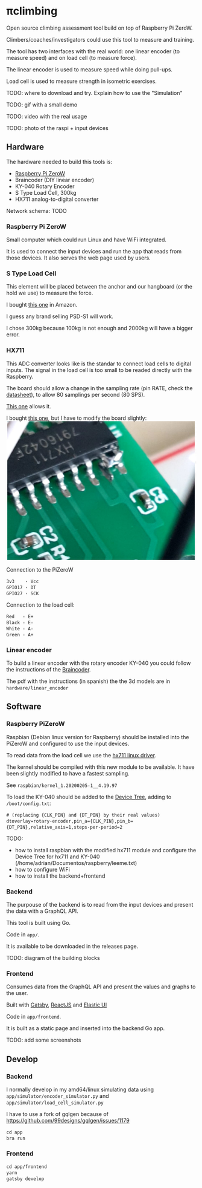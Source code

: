 # πclimbing
Open source climbing assessment tool build on top of Raspberry Pi ZeroW.

Climbers/coaches/investigators could use this tool to measure and training.

The tool has two interfaces with the real world: one linear encoder (to measure speed) and on load cell (to measure force).

The linear encoder is used to measure speed while doing pull-ups.

Load cell is used to measure strength in isometric exercises.

TODO: where to download and try. Explain how to use the "Simulation"

TODO: gif with a small demo

TODO: video with the real usage

TODO: photo of the raspi + input devices

## Hardware
The hardware needed to build this tools is:
  * [Raspberry Pi ZeroW](https://www.raspberrypi.org/products/raspberry-pi-zero-w/)
  * Braincoder (DIY linear encoder)
  * KY-040 Rotary Encoder
  * S Type Load Cell, 300kg
  * HX711 analog-to-digital converter

Network schema: TODO

### Raspberry Pi ZeroW
Small computer which could run Linux and have WiFi integrated.

It is used to connect the input devices and run the app that reads from those devices. It also serves the web page used by users.

### S Type Load Cell
This element will be placed between the anchor and our hangboard (or the hold we use) to measure the force.

I bought [this one](https://www.amazon.fr/dp/B077YFF6VQ/ref=pe_3044141_189395771_TE_dp_1) in Amazon.

I guess any brand selling PSD-S1 will work.

I chose 300kg because 100kg is not enough and 2000kg will have a bigger error.

### HX711
This ADC converter looks like is the standar to connect load cells to digital inputs. The signal in the load cell is too small to be readed directly with the Raspberry.

The board should allow a change in the sampling rate (pin RATE, check the [datasheet](https://cdn.sparkfun.com/datasheets/Sensors/ForceFlex/hx711_english.pdf)), to allow 80 samplings per second (80 SPS).

[This one](https://www.sparkfun.com/products/13879) allows it.

I bought [this one](https://www.ebay.es/itm/HX711-Board-Chip-Waage-Gewichts-sensor-Scale-Modul-Arduino-Raspberry-Pi-Gewicht-/252712602933), but I have to modify the board slightly:
![hx711 hack](images/hx711_fix.png)

Connection to the PiZeroW
```
3v3    - Vcc
GPIO17 - DT
GPIO27 - SCK
```

Connection to the load cell:
```
Red   - E+
Black - E-
White - A-
Green - A+
```

### Linear encoder
To build a linear encoder with the rotary encoder KY-040 you could follow the instructions of the [Braincoder](https://www.youtube.com/watch?v=UmpN9vo_ixU).

The pdf with the instructions (in spanish) the the 3d models are in ``hardware/linear_encoder``


## Software

### Raspberry PiZeroW
Raspbian (Debian linux version for Raspberry) should be installed into the PiZeroW and configured to use the input devices.

To read data from the load cell we use the [hx711 linux driver](https://github.com/raspberrypi/linux/blob/rpi-4.19.y/drivers/iio/adc/hx711.c).

The kernel should be compiled with this new module to be available. It have been slightly modified to have a fastest sampling.

See ``raspbian/kernel_1.20200205-1__4.19.97``

To load the KY-040 should be added to the [Device Tree](https://www.raspberrypi.org/documentation/configuration/device-tree.md), adding to ``/boot/config.txt``:
```
# (replacing {CLK_PIN} and {DT_PIN} by their real values)
dtoverlay=rotary-encoder,pin_a={CLK_PIN},pin_b={DT_PIN},relative_axis=1,steps-per-period=2
```

TODO:
 * how to install raspbian with the modified hx711 module and configure the Device Tree for hx711 and KY-040 (/home/adrian/Documentos/raspberry/leeme.txt)
 * how to configure WiFi
 * how to install the backend+frontend

### Backend
The purpouse of the backend is to read from the input devices and present the data with a GraphQL API.

This tool is built using Go.

Code in ``app/``.

It is available to be downloaded in the releases page.

TODO: diagram of the building blocks

### Frontend
Consumes data from the GraphQL API and present the values and graphs to the user.

Built with [Gatsby](https://www.gatsbyjs.org/), [ReactJS](http://reactjs.org/) and [Elastic UI](https://elastic.github.io/eui/#/)

Code in ``app/frontend``.

It is built as a static page and inserted into the backend Go app.

TODO: add some screenshots

## Develop
### Backend
I normally develop in my amd64/linux simulating data using ``app/simulator/encoder_simulator.py`` and ``app/simulator/load_cell_simulator.py``

I have to use a fork of gqlgen because of https://github.com/99designs/gqlgen/issues/1179

```
cd app
bra run
```

### Frontend
```
cd app/frontend
yarn
gatsby develop
```
